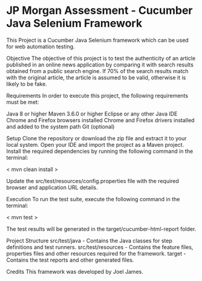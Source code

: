 # JP Morgan Assessment - Cucumber Java Selenium Framework

This Project is a Cucumber Java Selenium framework which can be used for web automation testing.

Objective
The objective of this project is to test the authenticity of an article published in an online news application by comparing it with search results obtained from a public search engine. If 70% of the search results match with the original article, the article is assumed to be valid, otherwise it is likely to be fake.

Requirements
In order to execute this project, the following requirements must be met:

Java 8 or higher
Maven 3.6.0 or higher
Eclipse or any other Java IDE
Chrome and Firefox browsers installed
Chrome and Firefox drivers installed and added to the system path
Git (optional)

Setup
Clone the repository or download the zip file and extract it to your local system.
Open your IDE and import the project as a Maven project.
Install the required dependencies by running the following command in the terminal:

< mvn clean install >

Update the src/test/resources/config.properties file with the required browser and application URL details.

Execution
To run the test suite, execute the following command in the terminal:

< mvn test >

The test results will be generated in the target/cucumber-html-report folder.

Project Structure
src/test/java - Contains the Java classes for step definitions and test runners.
src/test/resources - Contains the feature files, properties files and other resources required for the framework.
target - Contains the test reports and other generated files.


Credits
This framework was developed by Joel James.
